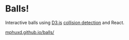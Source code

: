 # Balls!

Interactive balls using [D3.js](https://d3js.org/) [collision detection](https://github.com/d3/d3-force/tree/v3.0.0) and React. 

[mphuxd.github.io/balls/](mphuxd.github.io/balls/)

